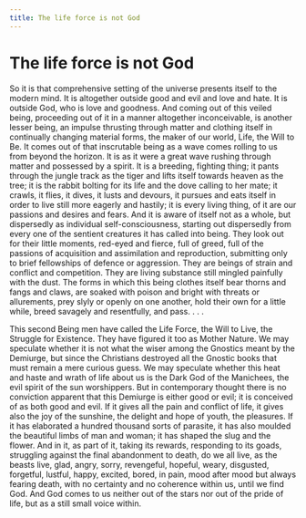 ```yaml
---
title: The life force is not God
---
```

# The life force is not God

So it is that comprehensive setting of the universe presents itself to
the modern mind. It is altogether outside good and evil and love and
hate. It is outside God, who is love and goodness. And coming out of
this veiled being, proceeding out of it in a manner altogether
inconceivable, is another lesser being, an impulse thrusting through
matter and clothing itself in continually changing material forms, the
maker of our world, Life, the Will to Be. It comes out of that
inscrutable being as a wave comes rolling to us from beyond the horizon.
It is as it were a great wave rushing through matter and possessed by a
spirit. It is a breeding, fighting thing; it pants through the jungle
track as the tiger and lifts itself towards heaven as the tree; it is
the rabbit bolting for its life and the dove calling to her mate; it
crawls, it flies, it dives, it lusts and devours, it pursues and eats
itself in order to live still more eagerly and hastily; it is every
living thing, of it are our passions and desires and fears. And it is
aware of itself not as a whole, but dispersedly as individual
self-consciousness, starting out dispersedly from every one of the
sentient creatures it has called into being. They look out for their
little moments, red-eyed and fierce, full of greed, full of the passions
of acquisition and assimilation and reproduction, submitting only to
brief fellowships of defence or aggression. They are beings of strain
and conflict and competition. They are living substance still mingled
painfully with the dust. The forms in which this being clothes itself
bear thorns and fangs and claws, are soaked with poison and bright with
threats or allurements, prey slyly or openly on one another, hold their
own for a little while, breed savagely and resentfully, and pass. . . .

This second Being men have called the Life Force, the Will to Live, the
Struggle for Existence. They have figured it too as Mother Nature. We
may speculate whether it is not what the wiser among the Gnostics meant
by the Demiurge, but since the Christians destroyed all the Gnostic
books that must remain a mere curious guess. We may speculate whether
this heat and haste and wrath of life about us is the Dark God of the
Manichees, the evil spirit of the sun worshippers. But in contemporary
thought there is no conviction apparent that this Demiurge is either
good or evil; it is conceived of as both good and evil. If it gives all
the pain and conflict of life, it gives also the joy of the sunshine,
the delight and hope of youth, the pleasures. If it has elaborated a
hundred thousand sorts of parasite, it has also moulded the beautiful
limbs of man and woman; it has shaped the slug and the flower. And in
it, as part of it, taking its rewards, responding to its goads,
struggling against the final abandonment to death, do we all live, as
the beasts live, glad, angry, sorry, revengeful, hopeful, weary,
disgusted, forgetful, lustful, happy, excited, bored, in pain, mood
after mood but always fearing death, with no certainty and no coherence
within us, until we find God. And God comes to us neither out of the
stars nor out of the pride of life, but as a still small voice within.
